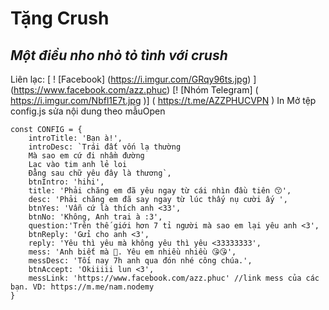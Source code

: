 # Tặng Crush
## _Một điều nho nhỏ tỏ tình với crush_

Liên lạc: 
[ ! [Facebook] (https://i.imgur.com/GRqy96ts.jpg) ] (https://www.facebook.com/azz.phuc)
[! [Nhóm Telegram] ( https://i.imgur.com/Nbfl1E7t.jpg )] ( https://t.me/AZZPHUCVPN )
In
Mở tệp config.js sửa nội dung theo mẫuOpen
```
const CONFIG = {
    introTitle: 'Bạn à!',
    introDesc: `Trái đất vốn lạ thường
    Mà sao em cứ đi nhầm đường
    Lạc vào tim anh lẻ loi
    Đằng sau chữ yêu đây là thương`,
    btnIntro: 'hihi',
    title: 'Phải chăng em đã yêu ngay từ cái nhìn đầu tiên 😙',
    desc: 'Phải chăng em đã say ngay từ lúc thấy nụ cười ấy ',
    btnYes: 'Vẫn cứ là thích anh <33',
    btnNo: 'Không, Anh trai à :3',
    question:'Trên thế giới hơn 7 tỉ người mà sao em lại yêu anh <3',
    btnReply: 'Gửi cho anh <3',
    reply: 'Yêu thì yêu mà không yêu thì yêu <33333333',
    mess: 'Anh biết mà 🥰. Yêu em nhiều nhiều 😘😘',
    messDesc: 'Tối nay 7h anh qua đón nhé công chúa.',
    btnAccept: 'Okiiiii lun <3',
    messLink: 'https://www.facebook.com/azz.phuc' //link mess của các bạn. VD: https://m.me/nam.nodemy
}
```

